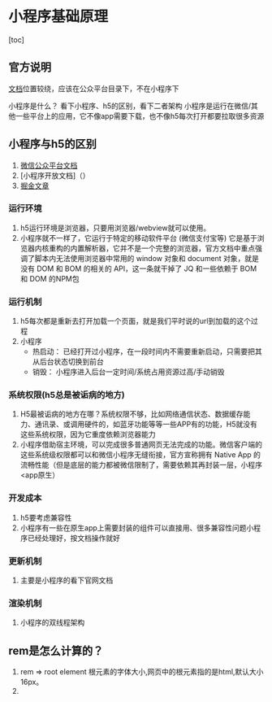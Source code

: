 # 小程序基础原理

[toc]

## 官方说明

[文档](https://developers.weixin.qq.com/ebook?action=get_post_info&docid=0006a2289c8bb0bb0086ee8c056c0a)位置较绕，应该在公众平台目录下，不在小程序下

小程序是什么？
看下小程序、h5的区别，看下二者架构
小程序是运行在微信/其他一些平台上的应用，它不像app需要下载，也不像h5每次打开都要拉取很多资源

## 小程序与h5的区别

1. [微信公众平台文档](https://developers.weixin.qq.com/ebook?action=get_post_info&docid=0006a2289c8bb0bb0086ee8c056c0a)
2. [小程序开放文档]（）
3. [掘金文章](https://juejin.cn/post/6844904105882697741)
### 运行环境

1. h5运行环境是浏览器，只要用浏览器/webview就可以使用。
2. 小程序就不一样了，它运行于特定的移动软件平台 (微信支付宝等)
它是基于浏览器内核重构的内置解析器，它并不是一个完整的浏览器，官方文档中重点强调了脚本内无法使用浏览器中常用的 window 对象和 document 对象，就是没有 DOM 和 BOM 的相关的 API，这一条就干掉了 JQ 和一些依赖于 BOM 和 DOM 的NPM包

### 运行机制

1. h5每次都是重新去打开加载一个页面，就是我们平时说的url到加载的这个过程
2. 小程序
   - 热启动： 已经打开过小程序，在一段时间内不需要重新启动，只需要把其从后台状态切换到前台
   - 销毁： 小程序进入后台一定时间/系统占用资源过高/手动销毁

### 系统权限(h5总是被诟病的地方)

1. H5最被诟病的地方在哪？系统权限不够，比如网络通信状态、数据缓存能力、通讯录、或调用硬件的，如蓝牙功能等等一些APP有的功能，H5就没有这些系统权限，因为它重度依赖浏览器能力
2. 小程序借助宿主环境，可以完成很多普通网页无法完成的功能。微信客户端的这些系统级权限都可以和微信小程序无缝衔接，官方宣称拥有 Native App 的流畅性能（但是底层的能力都被微信限制了，需要依赖其再封装一层，小程序<app原生）

### 开发成本

1. h5要考虑兼容性
2. 小程序有一些在原生app上需要封装的组件可以直接用、很多兼容性问题小程序已经处理好，按文档操作就好

### 更新机制

1. 主要是小程序的看下官网文档

### 渲染机制

1. 小程序的双线程架构

## rem是怎么计算的？

1. rem => root element 根元素的字体大小,网页中的根元素指的是html,默认大小16px。
2. 